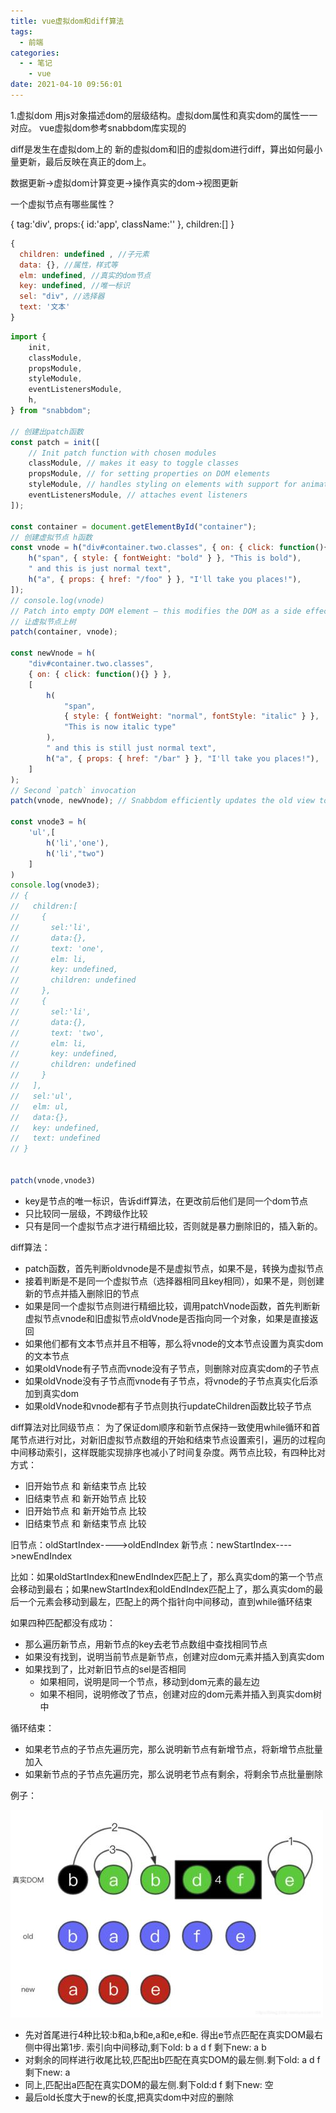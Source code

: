 ```yaml
---
title: vue虚拟dom和diff算法
tags:
  - 前端
categories:
  - - 笔记
    - vue
date: 2021-04-10 09:56:01
---
```


1.虚拟dom
用js对象描述dom的层级结构。虚拟dom属性和真实dom的属性一一对应。
vue虚拟dom参考snabbdom库实现的

diff是发生在虚拟dom上的
新的虚拟dom和旧的虚拟dom进行diff，算出如何最小量更新，最后反映在真正的dom上。

数据更新->虚拟dom计算变更->操作真实的dom->视图更新

一个虚拟节点有哪些属性？

{
  tag:'div',
  props:{
    id:'app',
    className:''
  },
  children:[]
}

```js
{
  children: undefined , //子元素
  data: {}, //属性，样式等
  elm: undefined, //真实的dom节点
  key: undefined, //唯一标识
  sel: "div", //选择器
  text: '文本'
}
```

```js
import {
    init,
    classModule,
    propsModule,
    styleModule,
    eventListenersModule,
    h,
} from "snabbdom";

// 创建出patch函数
const patch = init([
    // Init patch function with chosen modules
    classModule, // makes it easy to toggle classes
    propsModule, // for setting properties on DOM elements
    styleModule, // handles styling on elements with support for animations
    eventListenersModule, // attaches event listeners
]);

const container = document.getElementById("container");
// 创建虚拟节点 h函数
const vnode = h("div#container.two.classes", { on: { click: function(){} } }, [
    h("span", { style: { fontWeight: "bold" } }, "This is bold"),
    " and this is just normal text",
    h("a", { props: { href: "/foo" } }, "I'll take you places!"),
]);
// console.log(vnode)
// Patch into empty DOM element – this modifies the DOM as a side effect
// 让虚拟节点上树
patch(container, vnode);

const newVnode = h(
    "div#container.two.classes",
    { on: { click: function(){} } },
    [
        h(
            "span",
            { style: { fontWeight: "normal", fontStyle: "italic" } },
            "This is now italic type"
        ),
        " and this is still just normal text",
        h("a", { props: { href: "/bar" } }, "I'll take you places!"),
    ]
);
// Second `patch` invocation
patch(vnode, newVnode); // Snabbdom efficiently updates the old view to the new state

const vnode3 = h(
    'ul',[
        h('li','one'),
        h('li',"two")
    ]
)
console.log(vnode3);
// {
//   children:[
//     {
//       sel:'li',
//       data:{},
//       text: 'one',
//       elm: li,
//       key: undefined,
//       children: undefined
//     },
//     {
//       sel:'li',
//       data:{},
//       text: 'two',
//       elm: li,
//       key: undefined,
//       children: undefined
//     }
//   ],
//   sel:'ul',
//   elm: ul,
//   data:{},
//   key: undefined,
//   text: undefined
// }


patch(vnode,vnode3)
```



+ key是节点的唯一标识，告诉diff算法，在更改前后他们是同一个dom节点
+ 只比较同一层级，不跨级作比较
+ 只有是同一个虚拟节点才进行精细比较，否则就是暴力删除旧的，插入新的。

diff算法：

+ patch函数，首先判断oldvnode是不是虚拟节点，如果不是，转换为虚拟节点
+ 接着判断是不是同一个虚拟节点（选择器相同且key相同），如果不是，则创建新的节点并插入删除旧的节点
+ 如果是同一个虚拟节点则进行精细比较，调用patchVnode函数，首先判断新虚拟节点vnode和旧虚拟节点oldVnode是否指向同一个对象，如果是直接返回
+ 如果他们都有文本节点并且不相等，那么将vnode的文本节点设置为真实dom的文本节点
+ 如果oldVnode有子节点而vnode没有子节点，则删除对应真实dom的子节点
+ 如果oldVnode没有子节点而vnode有子节点，将vnode的子节点真实化后添加到真实dom
+ 如果oldVnode和vnode都有子节点则执行updateChildren函数比较子节点

diff算法对比同级节点：
为了保证dom顺序和新节点保持一致使用while循环和首尾节点进行对比，对新旧虚拟节点数组的开始和结束节点设置索引，遍历的过程向中间移动索引，这样既能实现排序也减小了时间复杂度。两节点比较，有四种比对方式：

+ 旧开始节点  和  新结束节点  比较
+ 旧结束节点  和  新开始节点  比较
+ 旧开始节点  和  新开始节点  比较
+ 旧结束节点  和  新结束节点  比较

旧节点：oldStartIndex---->oldEndIndex
新节点：newStartIndex---->newEndIndex

比如：如果oldStartIndex和newEndIndex匹配上了，那么真实dom的第一个节点会移动到最右；如果newStartIndex和oldEndIndex匹配上了，那么真实dom的最后一个元素会移动到最左，匹配上的两个指针向中间移动，直到while循环结束

如果四种匹配都没有成功：

+ 那么遍历新节点，用新节点的key去老节点数组中查找相同节点
+ 如果没有找到，说明当前节点是新节点，创建对应dom元素并插入到真实dom
+ 如果找到了，比对新旧节点的sel是否相同
  + 如果相同，说明是同一个节点，移动到dom元素的最左边
  + 如果不相同，说明修改了节点，创建对应的dom元素并插入到真实dom树中
  
循环结束：

+ 如果老节点的子节点先遍历完，那么说明新节点有新增节点，将新增节点批量加入
+ 如果新节点的子节点先遍历完，那么说明老节点有剩余，将剩余节点批量删除

例子：

![image](/images/domdiff.jpeg)

+ 先对首尾进行4种比较:b和a,b和e,a和e,e和e. 得出e节点匹配在真实DOM最右侧中得出第1步. 索引向中间移动,剩下old: b a d f 剩下new: a b
+ 对剩余的同样进行收尾比较,匹配出b匹配在真实DOM的最左侧.剩下old: a d f 剩下new: a
+ 同上,匹配出a匹配在真实DOM的最左侧.剩下old:d f 剩下new: 空
+ 最后old长度大于new的长度,把真实dom中对应的删除